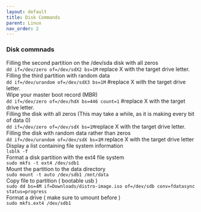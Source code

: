 ```yaml
---
layout: default
title: Disk Commands
parent: Linux
nav_order: 2
---
```

### Disk commnads

Filling the second partition on the /dev/sda disk with all zeros  
```dd if=/dev/zero of=/dev/sdX2 bs=1M``` replace X with the target drive letter.  
Filling the third partition with random data  
```dd if=/dev/urandom of=/dev/sdX3 bs=1M``` #replace X with the target drive letter.  
Wipe your master boot record (MBR)  
```dd if=/dev/zero of=/dev/hdX bs=446 count=1``` #replace X with the target drive letter.  
Filling the disk with all zeros (This may take a while, as it is making every bit of data 0)  
```dd if=/dev/zero of=/dev/sdX bs=1M```replace X with the target drive letter.  
Filling the disk with random data rather than zeros   
```dd if=/dev/urandom of=/dev/sdX bs=1M``` replace X with the target drive letter   
Display a list containing file system information  
```lsblk -f```   
Format a disk partition with the ext4 file system  
```sudo mkfs -t ext4 /dev/sdb1```   
Mount the partition to the data directory  
```sudo mount -t auto /dev/sdb1 /mnt/data```   
Copy file to partition ( bootable usb )      
```sudo dd bs=4M if=Downloads/distro-image.iso of=/dev/sdb conv=fdatasync status=progress```    
Format a drive ( make sure to umount before )       
```sudo mkfs.ext4 /dev/sdb1```  
